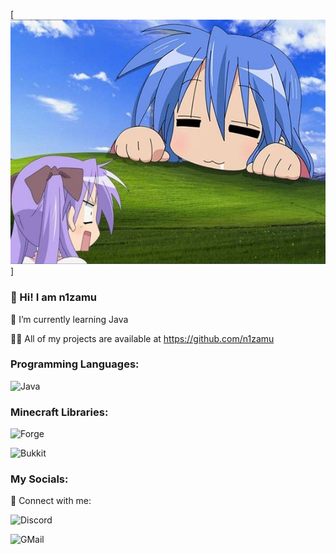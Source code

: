 [![Header](https://github.com/n1zamu/n1zamu/blob/master/assets/konata.jpg)]

### 💙 Hi! I am n1zamu

🌙 I’m currently learning Java

👨‍💻 All of my projects are available at https://github.com/n1zamu

### Programming Languages:

![Java](https://img.shields.io/badge/-Java-FFA500?style=for-the-badge&logo=java&logoColor=0000CD)

### Minecraft Libraries:

![Forge](https://img.shields.io/badge/-Forge-8A2BE2?style=for-the-badge)

![Bukkit](https://img.shields.io/badge/-Bukkit-090909?style=for-the-badge)

### My Socials:
🔵 Connect with me:

![Discord](https://img.shields.io/badge/-Discord-4169E1?style=for-the-badge&logo=discord&logoColor=FFFFFF)

![GMail](https://img.shields.io/badge/-GMail-090909?style=for-the-badge&logo=gmail&logoColor=DC143C)
